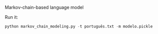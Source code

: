 Markov-chain-based language model

Run it:

```python
python markov_chain_modeling.py -t português.txt -m modelo.pickle
```
